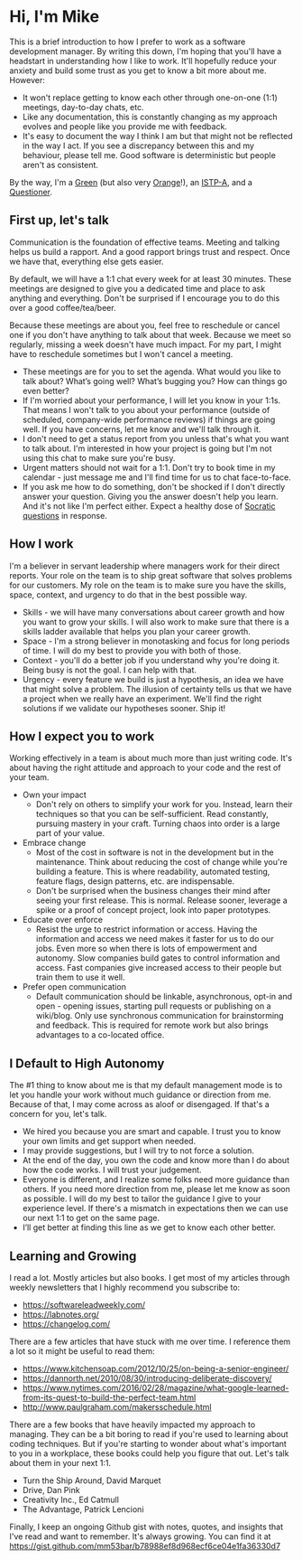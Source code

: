 # Hi, I'm Mike

This is a brief introduction to how I prefer to work as a software development manager. By writing this down, I'm hoping that you'll have a headstart in understanding how I like to work. It'll hopefully reduce your anxiety and build some trust as you get to know a bit more about me. However:

- It won't replace getting to know each other through one-on-one (1:1) meetings, day-to-day chats, etc.
- Like any documentation, this is constantly changing as my approach evolves and people like you provide me with feedback.
- It's easy to document the way I think I am but that might not be reflected in the way I act. If you see a discrepancy between this and my behaviour, please tell me. Good software is deterministic but people aren't as consistent.

By the way, I'm a [Green](https://my-personality-test.com/true-colours/green) (but also very [Orange](https://my-personality-test.com/true-colours/orange)!), an [ISTP-A](https://www.16personalities.com/istp-personality), and a [Questioner](https://quiz.gretchenrubin.com/questioner-result/).

## First up, let's talk

Communication is the foundation of effective teams. Meeting and talking helps us build a rapport. And a good rapport brings trust and respect. Once we have that, everything else gets easier.

By default, we will have a 1:1 chat every week for at least 30 minutes. These meetings are designed to give you a dedicated time and place to ask anything and everything. Don't be surprised if I encourage you to do this over a good coffee/tea/beer.

Because these meetings are about you, feel free to reschedule or cancel one if you don't have anything to talk about that week. Because we meet so regularly, missing a week doesn't have much impact. For my part, I might have to reschedule sometimes but I won't cancel a meeting.

- These meetings are for you to set the agenda. What would you like to talk about? What’s going well? What’s bugging you? How can things go even better?
- If I'm worried about your performance, I will let you know in your 1:1s. That means I won't talk to you about your performance (outside of scheduled, company-wide performance reviews) if things are going well. If you have concerns, let me know and we'll talk through it.
- I don't need to get a status report from you unless that's what you want to talk about. I'm interested in how your project is going but I'm not using this chat to make sure you're busy.
- Urgent matters should not wait for a 1:1. Don't try to book time in my calendar - just message me and I'll find time for us to chat face-to-face.
- If you ask me how to do something, don't be shocked if I don't directly answer your question. Giving you the answer doesn't help you learn. And it's not like I'm perfect either. Expect a healthy dose of [Socratic questions](https://medium.com/@federicorenzo/the-socratic-method-of-coaching-2024733626a9) in response.

## How I work

I'm a believer in servant leadership where managers work for their direct reports. Your role on the team is to ship great software that solves problems for our customers. My role on the team is to make sure you have the skills, space, context, and urgency to do that in the best possible way.

- Skills - we will have many conversations about career growth and how you want to grow your skills. I will also work to make sure that there is a skills ladder available that helps you plan your career growth.
- Space - I'm a strong believer in monotasking and focus for long periods of time. I will do my best to provide you with both of those.
- Context - you'll do a better job if you understand why you're doing it. Being busy is not the goal. I can help with that.
- Urgency - every feature we build is just a hypothesis, an idea we have that might solve a problem. The illusion of certainty tells us that we have a project when we really have an experiment. We'll find the right solutions if we validate our hypotheses sooner. Ship it!

## How I expect you to work

Working effectively in a team is about much more than just writing code. It's about having the right attitude and approach to your code and the rest of your team.

- Own your impact
  - Don't rely on others to simplify your work for you. Instead, learn their techniques so that you can be self-sufficient. Read constantly, pursuing mastery in your craft. Turning chaos into order is a large part of your value.
- Embrace change
  - Most of the cost in software is not in the development but in the maintenance. Think about reducing the cost of change while you're building a feature. This is where readability, automated testing, feature flags, design patterns, etc. are indispensable.
  - Don't be surprised when the business changes their mind after seeing your first release. This is normal. Release sooner, leverage a spike or a proof of concept project, look into paper prototypes.
- Educate over enforce
  - Resist the urge to restrict information or access. Having the information and access we need makes it faster for us to do our jobs. Even more so when there is lots of empowerment and autonomy. Slow companies build gates to control information and access. Fast companies give increased access to their people but train them to use it well.
- Prefer open communication
  - Default communication should be linkable, asynchronous, opt-in and open - opening issues, starting pull requests or publishing on a wiki/blog. Only use synchronous communication for brainstorming and feedback. This is required for remote work but also brings advantages to a co-located office.

## I Default to High Autonomy

The #1 thing to know about me is that my default management mode is to let you handle your work without much guidance or direction from me. Because of that, I may come across as aloof or disengaged. If that's a concern for you, let's talk.

- We hired you because you are smart and capable. I trust you to know your own limits and get support when needed.
- I may provide suggestions, but I will try to not force a solution.
- At the end of the day, you own the code and know more than I do about how the code works. I will trust your judgement.
- Everyone is different, and I realize some folks need more guidance than others. If you need more direction from me, please let me know as soon as possible. I will do my best to tailor the guidance I give to your experience level. If there's a mismatch in expectations then we can use our next 1:1 to get on the same page.
- I’ll get better at finding this line as we get to know each other better.

## Learning and Growing

I read a lot. Mostly articles but also books. I get most of my articles through weekly newsletters that I highly recommend you subscribe to:

- <https://softwareleadweekly.com/>
- <https://labnotes.org/>
- <https://changelog.com/>

There are a few articles that have stuck with me over time. I reference them a lot so it might be useful to read them:

- <https://www.kitchensoap.com/2012/10/25/on-being-a-senior-engineer/>
- <https://dannorth.net/2010/08/30/introducing-deliberate-discovery/>
- <https://www.nytimes.com/2016/02/28/magazine/what-google-learned-from-its-quest-to-build-the-perfect-team.html>
- <http://www.paulgraham.com/makersschedule.html>

There are a few books that have heavily impacted my approach to managing. They can be a bit boring to read if you're used to learning about coding techniques. But if you're starting to wonder about what's important to you in a workplace, these books could help you figure that out. Let's talk about them in your next 1:1.

- Turn the Ship Around, David Marquet
- Drive, Dan Pink
- Creativity Inc., Ed Catmull
- The Advantage, Patrick Lencioni

Finally, I keep an ongoing Github gist with notes, quotes, and insights that I've read and want to remember. It's always growing. You can find it at <https://gist.github.com/mm53bar/b78988ef8d968ecf6ce04e1fa36330d7>
